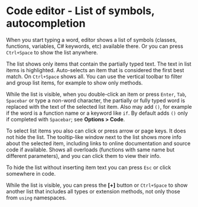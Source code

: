 # Code editor - List of symbols, autocompletion

When you start typing a word, editor shows a list of symbols (classes, functions, variables, C# keywords, etc) available there. Or you can press `Ctrl+Space` to show the list anywhere.

The list shows only items that contain the partially typed text. The text in list items is highlighted. Auto-selects an item that is considered the first best match. On `Ctrl+Space` shows all. You can use the vertical toolbar to filter and group list items, for example to show only methods.

While the list is visible, when you double-click an item or press `Enter`, `Tab`, `Spacebar` or type a non-word character, the partially or fully typed word is replaced with the text of the selected list item. Also may add `()`, for example if the word is a function name or a keyword like `if`. By default adds `()` only if completed with `Spacebar`; see **Options > Code**.

To select list items you also can click or press arrow or page keys. It does not hide the list. The tooltip-like window next to the list shows more info about the selected item, including links to online documentation and source code if available. Shows all overloads (functions with same name but different parameters), and you can click them to view their info.

To hide the list without inserting item text you can press `Esc` or click somewhere in code.

While the list is visible, you can press the **[+]** button or `Ctrl+Space` to show another list that includes all types or extension methods, not only those from `using` namespaces.
